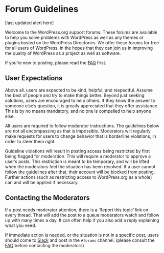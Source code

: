 # Forum Guidelines

[last updated alert here]

Welcome to the WordPress.org support forums. These forums are available to help you solve problems with WordPress as well as any themes or plugins hosted on the WordPress Directories. We offer these forums for free for all users of WordPress, in the hopes that they can join us in improving the quality of WordPress as a project as well as software.

If you’re new to posting, please read the [FAQ](https://wordpress.org/support/forum-user-guide/faq/) first.

## User Expectations

Above all, users are expected to be kind, helpful, and respectful. Assume the best of people and try to make things better. Beyond just seeking solutions, users are encouraged to help others. If they know the answer to someone else’s question, it is greatly appreciated that they offer assistance. This is by no means mandatory, and no one is compelled to help anyone else.

All users are required to follow moderator instructions. The guidelines below are not all encompassing as that is impossible. Moderators will regularly make requests for users to change behavior that is borderline violations, in order to steer them right.

Guideline violations will result in posting access being restricted by first being flagged for moderation. This will require a moderator to approve a user’s posts. This restriction is meant to be temporary, and will be lifted when the moderators feel the situation has been resolved. If a user cannot follow the guidelines after that, their account will be blocked from posting. Further actions (such as restricting access to WordPress.org as a whole) can and will be applied if necessary.

## Contacting the Moderators

If a post needs moderator attention, there is a ‘Report this topic’ link on every thread. That will add the post to a queue moderators watch and follow up with many times a day. It can often help if you also add a reply explaining what you need.

If immediate action is needed, or the situation is not in a specific post, users should come to [Slack](https://make.wordpress.org/chat) and post in the `#forums` channel. (please consult the [FAQ](https://wordpress.org/support/forum-user-guide/faq/) before contacting the moderators)
